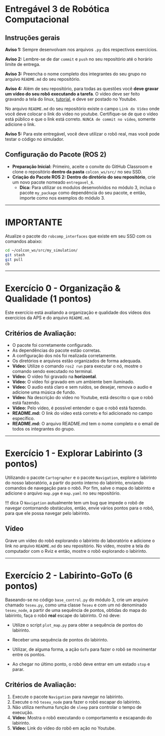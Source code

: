 # Entregável 3 de Robótica Computacional

## Instruções gerais

**Aviso 1:** Sempre desenvolvam nos arquivos `.py` dos respectivos exercícios.

**Aviso 2:** Lembre-se de dar `commit` e `push` no seu repositório até o horário limite de entrega.

**Aviso 3:** Preencha o nome completo dos integrantes do seu grupo no arquivo `README.md` do seu repositório.

**Aviso 4:** Além de seu repositório, para todas as questões você **deve gravar um vídeo do seu robô executando a tarefa**. O vídeo deve ser feito gravando a tela do linux, [tutorial](https://insper.github.io/robotica-computacional/screen_record/), e deve ser postado no Youtube. 

No arquivo `README.md` do seu repositório existe o campo `Link do Vídeo` onde você deve colocar o link do video no youtube. Certifique-se de que o vídeo está público e que o link está correto. `NUNCA de commit no vídeo`, somente adicione o link.

**Aviso 5:** Para este entregável, você deve utilizar o robô real, mas você pode testar o código no simulador.

## Configuração do Pacote (ROS 2)

- **Preparação Inicial:** Primeiro, aceite o convite do GitHub Classroom e clone o repositório **dentro da pasta** `colcon_ws/src/` no seu SSD.
- **Criação do Pacote ROS 2:** **Dentro do diretório do seu repositório**, crie um novo pacote nomeado `entregavel_6`.
    - **Dica:** Para utilizar os modulos desenvolvidos no módulo 3, inclua o pacote `my_package` como dependência do seu pacote, e então, importe como nos exemplos do módulo 3.

____________________________________________________________________
# **IMPORTANTE**
Atualize o pacote do `robcomp_interfaces` que existe em seu SSD com os comandos abaixo:
```bash
cd ~/colcon_ws/src/my_simulation/
git stash
git pull
cb
```
____________________________________________________________________

# Exercício 0 - Organização & Qualidade (1 pontos)
Este exercício está avaliando a organização e qualidade dos vídeos dos exercícios da APS e do arquivo `README.md`.

## Critérios de Avaliação:
* O pacote foi corretamente configurado.
* As dependências do pacote estão corretas.
* A configuração dos nós foi realizada corretamente.
* Os diretórios e arquivos estão organizados de forma adequada.
* **Vídeo:** Utilize o comando `ros2 run` para executar o nó, mostre o comando sendo executado no terminal.
* **Vídeo:** O vídeo foi gravado na **horizontal**.
* **Vídeo:** O vídeo foi gravado em um ambiente bem iluminado.
* **Vídeo:** O audio está claro e sem ruídos, se desejar, remova o audio e adicione uma música de fundo.
* **Vídeo:** Na descrição do vídeo no Youtube, está descrito o que o robô está fazendo.
* **Vídeo:** Pelo vídeo, é possível entender o que o robô está fazendo.
* **README.md:** O link do vídeo está correto e foi adicionado no campo específico.
* **README.md:** O arquivo README.md tem o nome completo e o email de todos os integrantes do grupo.
____________________________________________________________________

# Exercício 1 - Explorar Labirinto (3 pontos)
Utilizando o pacote `Cartographer` e o pacote `Navigation`, explore o labirinto do nosso laboratório, a partir do ponto interno do labirinto, enviando comandos de navegação para o robô. Por fim, salve o mapa do labirinto e adicione o arquivo `map.pgm` e `map.yaml` no seu repositório.

!!! dica
    O `Navigation` autualmente tem um bug que impede o robô de navegar contornando obstáculos, então, envie vários pontos para o robô, para que ele possa navegar pelo labirinto.

## Vídeo

Grave um vídeo do robô explorando o labirinto do laboratório e adicione o link no arquivo `README.md` do seu repositório. No vídeo, mostre a tela do computador com o Rviz e então, mostre o robô explorando o labirinto.

____________________________________________________________________

# Exercício 2 - Labirinto-GoTo (6 pontos)

Baseando-se no código `base_control.py` do módulo 3, crie um arquivo chamado `teseu.py`, como uma classe `Teseu` e com um nó denominado `teseu_node`, a partir de uma sequência de pontos, obtidas do mapa do labirinto, faça o robô **real** escape do labirinto. O nó deve:

* Utilize o script `plot_map.py` para obter a sequência de pontos do labirinto.

* Receber uma sequência de pontos do labirinto.

* Utilizar, de alguma forma, a ação `GoTo` para fazer o robô se movimentar entre os pontos.

* Ao chegar no último ponto, o robô deve entrar em um estado `stop` e parar.

## Critérios de Avaliação:

1. Execute o pacote `Navigation` para navegar no labirinto.
2. Execute o nó `teseu_node` para fazer o robô escapar do labirinto.
3. Não utiliza nenhuma função de `sleep` para controlar o tempo de execução.
4. **Vídeo:** Mostra o robô executando o comportamento e escapando do labirinto.
5. **Vídeo:** Link do vídeo do robô em ação no Youtube.